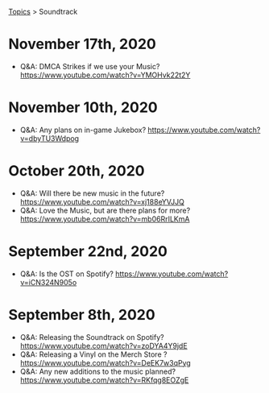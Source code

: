[Topics](../topics.md) > Soundtrack

# November 17th, 2020
* Q&A: DMCA Strikes if we use your Music? https://www.youtube.com/watch?v=YMOHvk22t2Y

# November 10th, 2020
* Q&A: Any plans on in-game Jukebox? https://www.youtube.com/watch?v=dbyTU3Wdpog

# October 20th, 2020
* Q&A: Will there be new music in the future? https://www.youtube.com/watch?v=xj188eYVJJQ
* Q&A: Love the Music, but are there plans for more? https://www.youtube.com/watch?v=mb06RrILKmA

# September 22nd, 2020
* Q&A: Is the OST on Spotify? https://www.youtube.com/watch?v=iCN324N905o

# September 8th, 2020
* Q&A: Releasing the Soundtrack on Spotify? https://www.youtube.com/watch?v=zoDYA4Y9jdE
* Q&A: Releasing a Vinyl on the Merch Store ? https://www.youtube.com/watch?v=DeEK7w3qPyg
* Q&A: Any new additions to the music planned? https://www.youtube.com/watch?v=RKfqg8EOZgE
